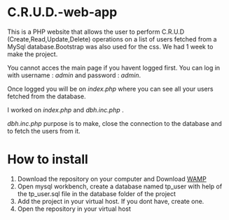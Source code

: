 # C.R.U.D.-web-app
This is a PHP website that allows the user to perform C.R.U.D (Create,Read,Update,Delete) operations on a list of users fetched from a MySql database.Bootstrap was also used for the css. We had 1 week to make the project.
 
 You cannot acces the main page if you havent logged first. You can log in with username : _admin_ and password : _admin_.
 
 Once logged you will be on _index.php_  where you can see all your users fetched from the database.
 
 I worked on _index.php_ and _dbh.inc.php_ .
 
 
 _dbh.inc.php_ purpose is to make, close the connection to the database and to fetch the users from it.
 
 # How to install
 1. Download the repository on your computer and  Download [WAMP](https://sourceforge.net/projects/wampserver/)
 2. Open mysql workbench, create a database named tp_user with help of the tp_user.sql file in the database folder of the project
 3. Add the project in your virtual host. If you dont have, create one.
 4. Open the repository in your virtual host
 
